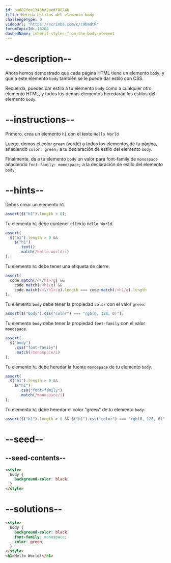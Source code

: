 ```yaml
---
id: bad87fee1348bd9aedf08746
title: Hereda estilos del elemento body
challengeType: 0
videoUrl: "https://scrimba.com/c/c9bmdtR"
forumTopicId: 18204
dashedName: inherit-styles-from-the-body-element
---
```


# --description--

Ahora hemos demostrado que cada página HTML tiene un elemento `body`, y que a este elemento `body` también se le puede dar estilo con CSS.

Recuerda, puedes dar estilo a tu elemento `body` como a cualquier otro elemento HTML, y todos los demás elementos heredarán los estilos del elemento `body`.

# --instructions--

Primero, crea un elemento `h1` con el texto `Hello World`

Luego, demos el color `green` (verde) a todos los elementos de tu página, añadiendo `color: green;` a tu declaración de estilo del elemento `body`.

Finalmente, da a tu elemento `body` un valor para font-family de `monospace` añadiendo `font-family: monospace;` a la declaración de estilo del elemento `body`.

# --hints--

Debes crear un elemento `h1`.

```js
assert($("h1").length > 0);
```

Tu elemento `h1` debe contener el texto `Hello World`.

```js
assert(
  $("h1").length > 0 &&
    $("h1")
      .text()
      .match(/hello world/i)
);
```

Tu elemento `h1` debe tener una etiqueta de cierre.

```js
assert(
  code.match(/<\/h1>/g) &&
    code.match(/<h1/g) &&
    code.match(/<\/h1>/g).length === code.match(/<h1/g).length
);
```

Tu elemento `body` debe tener la propiedad `color` con el valor `green`.

```js
assert($("body").css("color") === "rgb(0, 128, 0)");
```

Tu elemento `body` debe tener la propiedad `font-family` con el valor `monospace`.

```js
assert(
  $("body")
    .css("font-family")
    .match(/monospace/i)
);
```

Tu elemento `h1` debe heredar la fuente `monospace` de tu elemento `body`.

```js
assert(
  $("h1").length > 0 &&
    $("h1")
      .css("font-family")
      .match(/monospace/i)
);
```

Tu elemento `h1` debe heredar el color "green" de tu elemento `body`.

```js
assert($("h1").length > 0 && $("h1").css("color") === "rgb(0, 128, 0)");
```

# --seed--

## --seed-contents--

```html
<style>
  body {
    background-color: black;
  }
</style>
```

# --solutions--

```html
<style>
  body {
    background-color: black;
    font-family: monospace;
    color: green;
  }
</style>
<h1>Hello World!</h1>
```
